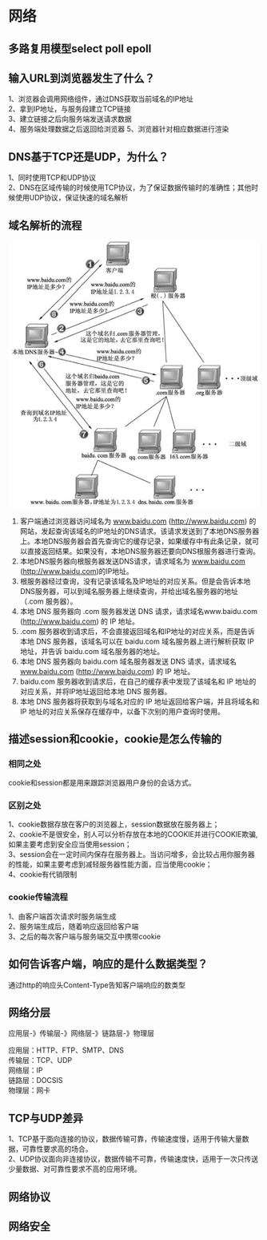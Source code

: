 # 网络

## 多路复用模型select poll  epoll

## 输入URL到浏览器发生了什么？

1、浏览器会调用网络组件，通过DNS获取当前域名的IP地址  
2、拿到IP地址，与服务段建立TCP链接  
3、建立链接之后向服务端发送请求数据  
4、服务端处理数据之后返回给浏览器
5、浏览器针对相应数据进行渲染

## DNS基于TCP还是UDP，为什么？

1、同时使用TCP和UDP协议  
2、DNS在区域传输的时候使用TCP协议，为了保证数据传输时的准确性；其他时候使用UDP协议，保证快速的域名解析

## 域名解析的流程

![image](./image/domain-name-resolution.gif)

1) 客户端通过浏览器访问域名为 www.baidu.com (<http://www.baidu.com>) 的网站，发起查询该域名的IP地址的DNS请求。该请求发送到了本地DNS服务器上。本地DNS服务器会首先查询它的缓存记录，如果缓存中有此条记录，就可以直接返回结果。如果没有，本地DNS服务器还要向DNS根服务器进行查询。  
2) 本地DNS服务器向根服务器发送DNS请求，请求域名为 www.baidu.com (<http://www.baidu.com>)的IP地址。  
3) 根服务器经过查询，没有记录该域名及IP地址的对应关系。但是会告诉本地DNS服务器，可以到域名服务器上继续查询，并给出域名服务器的地址（.com 服务器）。  
4) 本地 DNS 服务器向 .com 服务器发送 DNS 请求，请求域名www.baidu.com (<http://www.baidu.com>) 的 IP 地址。  
5) .com 服务器收到请求后，不会直接返回域名和IP地址的对应关系，而是告诉本地 DNS 服务器，该域名可以在 baidu.com 域名服务器上进行解析获取 IP 地址，并告诉 baidu.com 域名服务器的地址。  
6) 本地 DNS 服务器向 baidu.com 域名服务器发送 DNS 请求，请求域名 www.baidu.com (<http://www.baidu.com>) 的 IP 地址。  
7) baidu.com 服务器收到请求后，在自己的缓存表中发现了该域名和 IP 地址的对应关系，并将IP地址返回给本地 DNS 服务器。  
8) 本地 DNS 服务器将获取到与域名对应的 IP 地址返回给客户端，并且将域名和 IP 地址的对应关系保存在缓存中，以备下次别的用户查询时使用。

## 描述session和cookie，cookie是怎么传输的

### 相同之处

cookie和session都是用来跟踪浏览器用户身份的会话方式。

### 区别之处

1、cookie数据存放在客户的浏览器上，session数据放在服务器上；  
2、cookie不是很安全，别人可以分析存放在本地的COOKIE并进行COOKIE欺骗,如果主要考虑到安全应当使用session；  
3、session会在一定时间内保存在服务器上。当访问增多，会比较占用你服务器的性能，如果主要考虑到减轻服务器性能方面，应当使用cookie；  
4、cookie有代销限制

### cookie传输流程

1、由客户端首次请求时服务端生成  
2、服务端生成后，随着响应返回给客户端  
3、之后的每次客户端与服务端交互中携带cookie  

## 如何告诉客户端，响应的是什么数据类型？

通过http的响应头Content-Type告知客户端响应的数类型

## 网络分层

应用层-》传输层-》网络层-》链路层-》物理层

应用层：HTTP、FTP、SMTP、DNS  
传输层：TCP、UDP  
网络层：IP  
链路层：DOCSIS  
物理层：网卡

## TCP与UDP差异

1、TCP基于面向连接的协议，数据传输可靠，传输速度慢，适用于传输大量数据，可靠性要求高的场合。  
2、UDP协议面向非连接协议，数据传输不可靠，传输速度快，适用于一次只传送少量数据、对可靠性要求不高的应用环境。  

## 网络协议

## 网络安全
